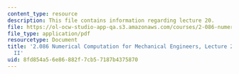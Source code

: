 ```yaml
---
content_type: resource
description: This file contains information regarding lecture 20.
file: https://ol-ocw-studio-app-qa.s3.amazonaws.com/courses/2-086-numerical-computation-for-mechanical-engineers-spring-2013/8fd854a56e86882f7cb57187b4375870_MIT2_086S13_lecture20.pdf
file_type: application/pdf
resourcetype: Document
title: '2.086 Numerical Computation for Mechanical Engineers, Lecture 20: Linear Algebra
  II'
uid: 8fd854a5-6e86-882f-7cb5-7187b4375870
---
```

